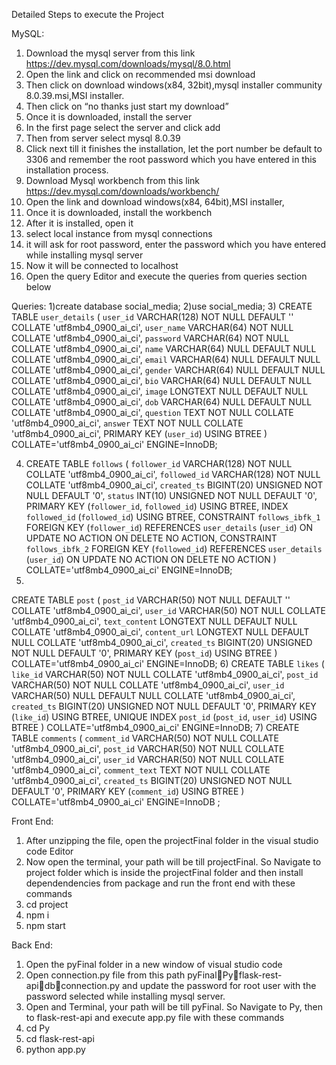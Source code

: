 
Detailed Steps to execute the Project


MySQL:
1.	Download the mysql server from this link  https://dev.mysql.com/downloads/mysql/8.0.html
2.	Open the link and click on recommended msi download
3.	Then click on download windows(x84, 32bit),mysql installer community 8.0.39.msi,MSI installer.
4.	Then click on “no thanks just start my download”
5.	Once it is downloaded, install the server
6.	In the first page select the server and click add
7.	Then from server select mysql 8.0.39
8.	Click next till it finishes the installation, let the port number be default to 3306 and remember the root password which you have entered in this installation process.
9.	Download Mysql workbench from this link https://dev.mysql.com/downloads/workbench/
10.	Open the link  and download windows(x84, 64bit),MSI installer,
11.	Once it is downloaded, install the workbench
12.	After it is installed, open it
13.	select local instance from mysql connections
14.	it will ask for root password, enter the password which you have entered while installing mysql server
15.	Now it will be connected to localhost
16.	Open the query Editor and execute the queries from queries section below

Queries:
1)create database social_media;
2)use social_media;
3) CREATE TABLE `user_details` (
	`user_id` VARCHAR(128) NOT NULL DEFAULT '' COLLATE 'utf8mb4_0900_ai_ci',
	`user_name` VARCHAR(64) NOT NULL COLLATE 'utf8mb4_0900_ai_ci',
	`password` VARCHAR(64) NOT NULL COLLATE 'utf8mb4_0900_ai_ci',
	`name` VARCHAR(64) NULL DEFAULT NULL COLLATE 'utf8mb4_0900_ai_ci',
	`email` VARCHAR(64) NULL DEFAULT NULL COLLATE 'utf8mb4_0900_ai_ci',
	`gender` VARCHAR(64) NULL DEFAULT NULL COLLATE 'utf8mb4_0900_ai_ci',
	`bio` VARCHAR(64) NULL DEFAULT NULL COLLATE 'utf8mb4_0900_ai_ci',
	`image` LONGTEXT NULL DEFAULT NULL COLLATE 'utf8mb4_0900_ai_ci',
	`dob` VARCHAR(64) NULL DEFAULT NULL COLLATE 'utf8mb4_0900_ai_ci',
	`question` TEXT NOT NULL COLLATE 'utf8mb4_0900_ai_ci',
	`answer` TEXT NOT NULL COLLATE 'utf8mb4_0900_ai_ci',
	PRIMARY KEY (`user_id`) USING BTREE
)
COLLATE='utf8mb4_0900_ai_ci'
ENGINE=InnoDB;

4) CREATE TABLE `follows` (
	`follower_id` VARCHAR(128) NOT NULL COLLATE 'utf8mb4_0900_ai_ci',
	`followed_id` VARCHAR(128) NOT NULL COLLATE 'utf8mb4_0900_ai_ci',
	`created_ts` BIGINT(20) UNSIGNED NOT NULL DEFAULT '0',
	`status` INT(10) UNSIGNED NOT NULL DEFAULT '0',
	PRIMARY KEY (`follower_id`, `followed_id`) USING BTREE,
	INDEX `followed_id` (`followed_id`) USING BTREE,
	CONSTRAINT `follows_ibfk_1` FOREIGN KEY (`follower_id`) REFERENCES `user_details` (`user_id`) ON UPDATE NO ACTION ON DELETE NO ACTION,
	CONSTRAINT `follows_ibfk_2` FOREIGN KEY (`followed_id`) REFERENCES `user_details` (`user_id`) ON UPDATE NO ACTION ON DELETE NO ACTION
)
COLLATE='utf8mb4_0900_ai_ci'
ENGINE=InnoDB;
5)
CREATE TABLE `post` (
	`post_id` VARCHAR(50) NOT NULL DEFAULT '' COLLATE 'utf8mb4_0900_ai_ci',
	`user_id` VARCHAR(50) NOT NULL COLLATE 'utf8mb4_0900_ai_ci',
	`text_content` LONGTEXT NULL DEFAULT NULL COLLATE 'utf8mb4_0900_ai_ci',
	`content_url` LONGTEXT NULL DEFAULT NULL COLLATE 'utf8mb4_0900_ai_ci',
	`created_ts` BIGINT(20) UNSIGNED NOT NULL DEFAULT '0',
	PRIMARY KEY (`post_id`) USING BTREE
)
COLLATE='utf8mb4_0900_ai_ci'
ENGINE=InnoDB;
6) CREATE TABLE `likes` (
	`like_id` VARCHAR(50) NOT NULL COLLATE 'utf8mb4_0900_ai_ci',
	`post_id` VARCHAR(50) NOT NULL COLLATE 'utf8mb4_0900_ai_ci',
	`user_id` VARCHAR(50) NULL DEFAULT NULL COLLATE 'utf8mb4_0900_ai_ci',
	`created_ts` BIGINT(20) UNSIGNED NOT NULL DEFAULT '0',
	PRIMARY KEY (`like_id`) USING BTREE,
	UNIQUE INDEX `post_id` (`post_id`, `user_id`) USING BTREE
)
COLLATE='utf8mb4_0900_ai_ci'
ENGINE=InnoDB;
7) CREATE TABLE `comments` (
	`comment_id` VARCHAR(50) NOT NULL COLLATE 'utf8mb4_0900_ai_ci',
	`post_id` VARCHAR(50) NOT NULL COLLATE 'utf8mb4_0900_ai_ci',
	`user_id` VARCHAR(50) NOT NULL COLLATE 'utf8mb4_0900_ai_ci',
	`comment_text` TEXT NOT NULL COLLATE 'utf8mb4_0900_ai_ci',
	`created_ts` BIGINT(20) UNSIGNED NOT NULL DEFAULT '0',
	PRIMARY KEY (`comment_id`) USING BTREE
)
COLLATE='utf8mb4_0900_ai_ci'
ENGINE=InnoDB
;






Front End:
1.	After unzipping the file, open the projectFinal folder in the visual studio code Editor
2.	Now open the terminal, your path will be till projectFinal. So Navigate to project folder which is inside the projectFinal folder and then install dependendencies from package and run the front end with these commands
3.	cd project
4.	npm  i
5.	npm  start

Back End:
1.	Open the pyFinal folder in a new window of visual studio code
2.	Open connection.py file from this path pyFinalPyflask-rest-apidbconnection.py and update the password for root user with the password selected while installing mysql server.
3.	Open and Terminal, your path will be till pyFinal. So Navigate to Py, then to flask-rest-api  and execute app.py file with these commands
4.	cd Py
5.	cd flask-rest-api
6.	python app.py
